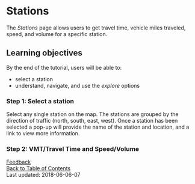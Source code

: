 # Stations

The _Stations_ page allows users to get travel time, vehicle miles traveled, speed, and volume for a specific station.

## Learning objectives
By the end of the tutorial, users will be able to:

* select a station
* understand, navigate, and use the _explore_ options

### Step 1: Select a station
Select any single station on the map. The stations are grouped by the direction of traffic (north, south, east, west). Once a station has been selected a pop-up will provide the name of the station and location, and a link to view more information.

### Step 2: VMT/Travel Time and Speed/Volume


[Feedback](https://github.com/adus/portal-documentation/issues)  
[Back to Table of Contents](https://github.com/adus/portal-documentation)  
Last updated: 2018-06-06-07
